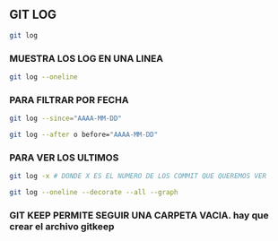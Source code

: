 
## GIT LOG ##

```sh
git log
```

### MUESTRA LOS LOG EN UNA LINEA

```sh
git log --oneline
```

### PARA FILTRAR POR FECHA

```sh
git log --since="AAAA-MM-DD"
```

```sh
git log --after o before="AAAA-MM-DD"
```

### PARA VER LOS ULTIMOS

```sh
git log -x # DONDE X ES EL NUMERO DE LOS COMMIT QUE QUEREMOS VER
```

```sh
git log --oneline --decorate --all --graph
```

### GIT KEEP PERMITE SEGUIR UNA CARPETA VACIA. hay que crear el archivo gitkeep

